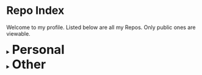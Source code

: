# Repo Index

Welcome to my profile. Listed below are all my Repos. Only public ones are viewable. 

<details>
  <summary><strong style='font-size:2rem;'>Personal</strong></summary>
    <ul>
      <li><a href='https://github.com/frederictwc/HkPoliticalCompass'>HKPoliticalCompass</a>: A political compass test for Hong Kong</li>
      <li><a href='https://github.com/frederictwc/commands'>commands</a>: A List of useful commands</li>
      <li><a href='https://github.com/frederictwc/LSTMPyTorch'>LSTMPyTorch</a>: A time series prediction model written in PyTorch</li>
      <li><a href='https://github.com/frederictwc/JuliaProject'>JuliaProject</a>: My first Julia project</li>
      <li><a href='https://github.com/frederictwc/PytorchCudaTensorboard'>PytorchCudaTensorboard</a>: A docker container that includes pytorch, cuda and tensorboard</li>
      <li><a href='https://github.com/frederictwc/time_series_prediction'>time_series_prediction</a>: An LSTM used for time series prediction in Tensorflow</li>
      <li><a href='https://github.com/frederictwc/betting'>betting</a>: A football odds prediction model</li>
      <li><a href='https://github.com/frederictwc/bachelor_thesis'>bachelor_thesis</a>: A neural network to replace a fluid simulator</li>
      <li><a href='https://github.com/frederictwc/TimeSeriesDataProcessing'>TimeSeriesDataProcessing</a>: A Jupyter notebook that visualizes and preprocesses data for time series prediction</li>
      <li><a href='https://github.com/frederictwc/BlockchainBasics'>BlockchainBasics</a>: Basics of blockchain</li>
      <li><a href='https://github.com/frederictwc/SportsCardsTrading'>SportsCardsTrading</a>: A sports cards trading model</li>
</details>
<details>
  <summary><strong style='font-size:2rem;'>Other</strong></summary>
    <ul> 
      <!--
      <li><a href='https://github.com/frederictwc/HumanDetector'>HumanDetector</a></li>
      <li><a href='https://github.com/frederictwc/COVIDRapidTestClassifier'>COVIDRapidTestClassifier</a></li>
      <li><a href='https://github.com/frederictwc/CopyrightScraper'>CopyrightScraper</a></li>
      <li><a href='https://github.com/frederictwc/MedicalImaging'>MedicalImaging</a></li>
      <li><a href='https://github.com/frederictwc/HKPCDogDetectorUI'>HKPCDogDetectorUI</a></li>
      <li><a href='https://github.com/frederictwc/RTSPStreamer'>RTSPStreamer</a></li>
      <li><a href='https://github.com/frederictwc/HKPCDogDetector'>HKPCDogDetector</a></li>
      <li><a href='https://github.com/frederictwc/AIChallengeHKSTP'>AIChallengeHKSTP</a></li>
      <li><a href='https://github.com/frederictwc/TensorFlowObjectDetection'>TensorFlowObjectDetection</a></li>
      <li><a href='https://github.com/frederictwc/DogDetector'>DogDetector</a></li>
      <li><a href='https://github.com/frederictwc/HKPCFacialRecognition'>HKPCFacialRecognition</a></li>
      <li><a href='https://github.com/frederictwc/face_detection'>face_detection</a></li>
      <li><a href='https://github.com/frederictwc/CV2Tracking'>CV2Tracking</a></li>
      <li><a href='https://github.com/frederictwc/HGCAPIs'>HGCAPIs</a></li>
      <li><a href='https://github.com/frederictwc/NvidiaDeepLearning'>NvidiaDeepLearning</a></li>
      <li><a href='https://github.com/frederictwc/embeddedaccesscontrol_new'>embeddedaccesscontrol_new</a></li>
      <li><a href='https://github.com/frederictwc/NanoDocker'>NanoDocker</a></li>
      <li><a href='https://github.com/frederictwc/light_rail_lidar_system'>light_rail_lidar_system</a></li>
      <li><a href='https://github.com/frederictwc/DatasetGenerator'>DatasetGenerator</a></li>
      <li><a href='https://github.com/frederictwc/NetworkCameraReader'>NetworkCameraReader</a></li>
      <li><a href='https://github.com/frederictwc/CV2DNN'>CV2DNN</a></li>
      <li><a href='https://github.com/frederictwc/light_rail_detection_system'>light_rail_detection_system</a></li>
      <li><a href='https://github.com/frederictwc/dahua_cam'>dahua_cam</a></li>
      <li><a href='https://github.com/frederictwc/jetson_inference_functions'>jetson_inference_functions</a></li>
      <li><a href='https://github.com/frederictwc/miscellaneous'>miscellaneous</a></li>
      <li><a href='https://github.com/frederictwc/streaming'>streaming</a></li>
      <li><a href='https://github.com/frederictwc/realsense'>realsense</a></li>
      -->
</details>

